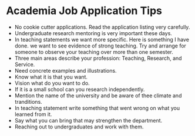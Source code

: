 # Academia Job Application Tips

* No cookie cutter applications. Read the application listing very carefully.
* Undergraduate research mentoring is very important these days.
* In teaching statements we want more specific. Here is something I have done. we want to see evidence of strong teaching. Try and arrange for someone to observe your teaching over more than one semester.
* Three main areas describe your profession: Teaching, Research, and Service.
* Need concrete examples and illustrations.
* Know what it is that you want.
* Vision what do you want to do.
* If it is a small school can you research independently.
* Mention the name of the university and be aware of thee climate and tranditions.
* In teaching statement write something that went wrong on what you learned from it.
* Say what you can bring that may strengthen the department.
* Reaching out to undergraduates and work with them.  
